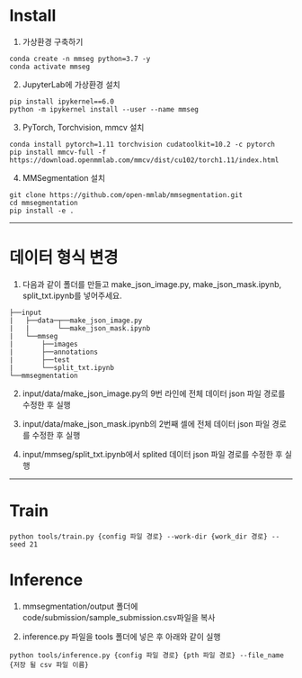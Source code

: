 # Install

1. 가상환경 구축하기

```
conda create -n mmseg python=3.7 -y
conda activate mmseg
```


2. JupyterLab에 가상환경 설치
```
pip install ipykernel==6.0
python -m ipykernel install --user --name mmseg
```

3. PyTorch, Torchvision, mmcv 설치

```
conda install pytorch=1.11 torchvision cudatoolkit=10.2 -c pytorch
pip install mmcv-full -f https://download.openmmlab.com/mmcv/dist/cu102/torch1.11/index.html
```

4. MMSegmentation 설치

```
git clone https://github.com/open-mmlab/mmsegmentation.git
cd mmsegmentation
pip install -e .
```



---

# 데이터 형식 변경

1. 다음과 같이 폴더를 만들고 make_json_image.py, make_json_mask.ipynb, split_txt.ipynb를 넣어주세요.
```
├──input
|   ├──data─┬──make_json_image.py
|   |       └──make_json_mask.ipynb
|   └──mmseg               
|       ├──images
|       ├──annotations
|       ├──test 
|       └──split_txt.ipynb
└──mmsegmentation
```

2. input/data/make_json_image.py의 9번 라인에 전체 데이터 json 파일 경로를 수정한 후 실행

3. input/data/make_json_mask.ipynb의 2번째 셀에 전체 데이터 json 파일 경로를 수정한 후 실행

4. input/mmseg/split_txt.ipynb에서 splited 데이터 json 파일 경로를 수정한 후 실행

---

# Train 

```
python tools/train.py {config 파일 경로} --work-dir {work_dir 경로} --seed 21
```

# Inference
1. mmsegmentation/output 폴더에 code/submission/sample_submission.csv파일을 복사

2. inference.py 파일을 tools 폴더에 넣은 후 아래와 같이 실행

```
python tools/inference.py {config 파일 경로} {pth 파일 경로} --file_name {저장 될 csv 파일 이름}
```
